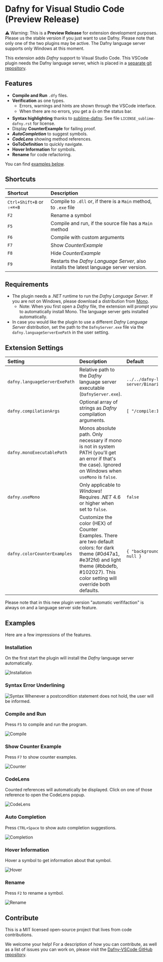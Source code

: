 # Dafny for Visual Studio Code (Preview Release)

⚠️ Warning: This is a **Preview Release** for extension development purposes. Please us the stable version if you just want to use Dafny. Please note that only one of the two plugins may be active.
The Dafny language server supports only Windows at this moment.

This extension adds _Dafny_ support to Visual Studio Code.
This VSCode plugin needs the Dafny language server, which is placed in a [separate git repository](https://gitlab.dev.ifs.hsr.ch/dafny-ba/dafny-language-server).

## Features

- **Compile and Run** `.dfy` files.
- **Verification** as one types.
  - Errors, warnings and hints are shown through the VSCode interface.
  - When there are no errors, you get a 👍 on the status bar.
- **Syntax highlighting** thanks to [sublime-dafny](https://github.com/erggo/sublime-dafny). See file `LICENSE_sublime-dafny.rst` for license.
- Display **CounterExample** for failing proof.
- **_AutoCompletion_** to suggest symbols.
- **_CodeLens_** showing method references.
- **GoToDefinition** to quickly navigate.
- **Hover Information** for symbols.
- **Rename** for code refactoring.

You can find [examples below](#examples).

## Shortcuts

| Shortcut                  | Description                                                                             |
| :------------------------ | :-------------------------------------------------------------------------------------- |
| `Ctrl+Shift+B` or `⇧+⌘+B` | Compile to `.dll` or, if there is a `Main` method, to `.exe` file                       |
| `F2`                      | Rename a symbol                                                                         |
| `F5`                      | Compile and run, if the source file has a `Main` method                                 |
| `F6`                      | Compile with custom arguments                                                           |
| `F7`                      | Show _CounterExample_                                                                   |
| `F8`                      | Hide _CounterExample_                                                                   |
| `F9`                      | Restarts the _Dafny Language Server_, also installs the latest language server version. |

## Requirements

- The plugin needs a _.NET_ runtime to run the _Dafny Language Server_. If you are not on Windows, please download a distribution from [Mono](http://www.mono-project.com).
  - Note: When you first open a _Dafny_ file, the extension will prompt you to automatically install Mono. The language server gets installed automatically.
- In case you would like the plugin to use a different _Dafny Language Server_ distribution, set the path to the `DafnyServer.exe` file via the `dafny.languageServerExePath` in the user setting.

## Extension Settings

| Setting                       | Description                                                                                                                                                                                        | Default                                                        |
| :---------------------------- | :------------------------------------------------------------------------------------------------------------------------------------------------------------------------------------------------- | :------------------------------------------------------------- |
| `dafny.languageServerExePath` | Relative path to the _Dafny_ language server executable (`DafnyServer.exe`).                                                                                                                       | `../../dafny-language-server/Binaries/DafnyLanguageServer.exe` |
| `dafny.compilationArgs`       | Optional array of strings as _Dafny_ compilation arguments.                                                                                                                                        | `[ "/compile:1", "/nologo" ]`                                  |
| `dafny.monoExecutablePath`    | Monos absolute path. Only necessary if mono is not in system PATH (you'll get an error if that's the case). Ignored on Windows when `useMono` is `false`.                                          |                                                                |
| `dafny.useMono`               | Only applicable to _Windows_! Requires _.NET_ 4.6 or higher when set to `false`.                                                                                                                   | `false`                                                        |
| `dafny.colorCounterExamples`  | Customize the color (HEX) of Counter Examples. There are two default colors: for dark theme (#0d47a1, #e3f2fd) and light theme (#bbdefb, #102027). This color setting will override both defaults. | `{ "backgroundColor": null, "fontColor": null }`               |

Please note that in this new plugin version "automatic verififaction" is always on and a language server side feature.

## Examples

Here are a few impressions of the features.

### Installation

On the first start the plugin will install the _Dafny_ language server automatically.

![Installation](readmeResources/Installation.png)

### Syntax Error Underlining

![Syntax](readmeResources/Syntax.png)
Whenever a postcondition statement does not hold, the user will be informed.

### Compile and Run

Press `F5` to compile and run the program.

![Compile](readmeResources/Compile.png)

### Show Counter Example

Press `F7` to show counter examples.

![Counter](readmeResources/Counter.png)

### CodeLens

Counted references will automatically be displayed. Click on one of those reference to open the CodeLens popup.

![CodeLens](readmeResources/CodeLens.png)

### Auto Completion

Press `CTRL+Space` to show auto completion suggestions.

![Completion](readmeResources/Completion.png)

### Hover Information

Hover a symbol to get information about that symbol.

![Hover](readmeResources/Hover.png)

### Rename

Press `F2` to rename a symbol.

![Rename](readmeResources/Rename.png)

## Contribute

This is a MIT licensed open-source project that lives from code contributions.

We welcome your help! For a description of how you can contribute, as well as a list of issues you can work on, please visit the [Dafny-VSCode GitHub repository](https://github.com/DafnyVSCode/ide-vscode).
